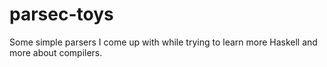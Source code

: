 parsec-toys
===========

Some simple parsers I come up with while trying to learn more Haskell and more about compilers.
